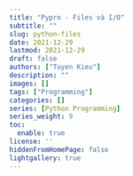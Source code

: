 ```yaml
---
title: "Pypro - Files và I/O"
subtitle: ""
slug: python-files
date: 2021-12-29
lastmod: 2021-12-29
draft: false
authors: ["Tuyen Kieu"]
description: ""
images: []
tags: ["Programming"]
categories: []
series: [Python Programming]
series_weight: 9
toc:
  enable: true
license: ''  
hiddenFromHomePage: false
lightgallery: true
---
```


<!--more-->